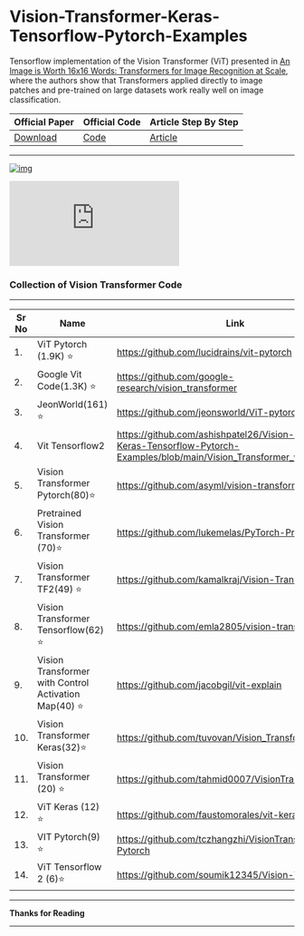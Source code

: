 # Vision-Transformer-Keras-Tensorflow-Pytorch-Examples
Tensorflow implementation of the Vision Transformer (ViT) presented in [An Image is Worth 16x16 Words: Transformers for Image Recognition at Scale](https://openreview.net/pdf?id=YicbFdNTTy), where the authors show that Transformers applied directly to image patches and pre-trained on large datasets work really well on image classification.

| Official Paper                                   | Official Code                                                | Article Step By Step                                         |
| ------------------------------------------------ | ------------------------------------------------------------ | ------------------------------------------------------------ |
| [Download](https://arxiv.org/pdf/2010.11929.pdf) | [Code](https://github.com/google-research/vision_transformer) | [Article](https://jacobgil.github.io/deeplearning/vision-transformer-explainability) |

---

[![img](https://github.com/emla2805/vision-transformer/raw/master/vit.png)](https://github.com/emla2805/vision-transformer/blob/master/vit.png)

![Model View Controller](https://arxiv.org/pdf/2010.11929.pdf)

### Collection of Vision Transformer Code

---

| Sr No | Name                                                 | Link                                                         |
| ----- | ---------------------------------------------------- | ------------------------------------------------------------ |
| 1.    | ViT Pytorch (1.9K) ⭐                                 | https://github.com/lucidrains/vit-pytorch                    |
| 2.    | Google Vit Code(1.3K) ⭐                              | https://github.com/google-research/vision_transformer        |
| 3.    | JeonWorld(161) ⭐                                     | https://github.com/jeonsworld/ViT-pytorch                    |
| 4.    | Vit Tensorflow2                                      | https://github.com/ashishpatel26/Vision-Transformer-Keras-Tensorflow-Pytorch-Examples/blob/main/Vision_Transformer_with_tf2.ipynb |
| 5.    | Vision Transformer Pytorch(80)⭐                      | https://github.com/asyml/vision-transformer-pytorch          |
| 6.    | Pretrained Vision Transformer (70)⭐                  | https://github.com/lukemelas/PyTorch-Pretrained-ViT          |
| 7.    | Vision Transformer TF2(49) ⭐                         | https://github.com/kamalkraj/Vision-Transformer              |
| 8.    | Vision Transformer Tensorflow(62) ⭐                  | https://github.com/emla2805/vision-transformer               |
| 9.    | Vision Transformer with Control Activation Map(40) ⭐ | https://github.com/jacobgil/vit-explain                      |
| 10.   | Vision Transformer Keras(32)⭐                        | https://github.com/tuvovan/Vision_Transformer_Keras          |
| 11.   | Vision Transformer       (20) ⭐                      | https://github.com/tahmid0007/VisionTransformer              |
| 12.   | ViT Keras (12) ⭐                                     | https://github.com/faustomorales/vit-keras                   |
| 13.   | VIT Pytorch(9) ⭐                                     | https://github.com/tczhangzhi/VisionTransformer-Pytorch      |
| 14.   | ViT Tensorflow 2 (6)⭐                                | https://github.com/soumik12345/Vision-Transformer            |

---

**Thanks for Reading**

---